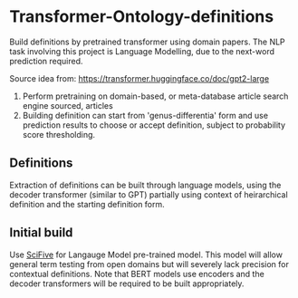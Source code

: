 # Transformer-Ontology-definitions

Build definitions by pretrained transformer using domain papers. The NLP task involving this project is Language Modelling, due to the next-word prediction required. 

Source idea from: <https://transformer.huggingface.co/doc/gpt2-large>

1. Perform pretraining on domain-based, or meta-database article search engine sourced, articles
2. Building definition can start from  'genus-differentia' form and use prediction results to choose or accept definition, subject to probability score thresholding. 

## Definitions

Extraction of definitions can be built through language models, using the decoder transformer (similar to GPT) partially using context of heirarchical definition and the starting definition form.

## Initial build

Use [SciFive](https://paperswithcode.com/sota/relation-extraction-on-chemprot) for Langauge Model pre-trained model. This model will allow general term testing from open domains but will severely lack precision for contextual definitions.
Note that BERT models use encoders and the decoder transformers will be required to be built appropriately.
